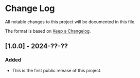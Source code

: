 # Change Log

All notable changes to this project will be documented in this file.

The format is based on [Keep a Changelog](http://keepachangelog.com/).

## [1.0.0] - 2024-??-??

### Added
- This is the first public release of this project.
